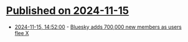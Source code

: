 # [Published on 2024-11-15](index.md)

* [2024-11-15, 14:52:00](https://soylentnews.org/article.pl?sid=24/11/14/1910215&from=rss) - [Bluesky adds 700,000 new members as users flee X](https://soylentnews.org/article.pl?sid=24/11/14/1910215&from=rss)
